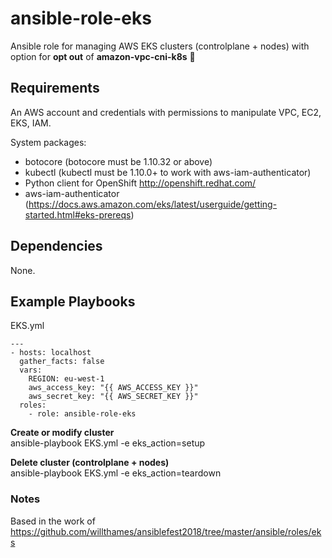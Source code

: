 # ansible-role-eks
Ansible role for managing AWS EKS clusters (controlplane + nodes) with option for **opt out** of **amazon-vpc-cni-k8s** :raised_hands:

## Requirements
An AWS account and credentials with permissions to manipulate VPC, EC2, EKS, IAM.

System packages:
* botocore (botocore must be 1.10.32 or above)
* kubectl (kubectl must be 1.10.0+ to work with aws-iam-authenticator)
* Python client for OpenShift http://openshift.redhat.com/
* aws-iam-authenticator (https://docs.aws.amazon.com/eks/latest/userguide/getting-started.html#eks-prereqs)

## Dependencies
None.

## Example Playbooks
EKS.yml
```
---
- hosts: localhost
  gather_facts: false
  vars:
    REGION: eu-west-1
    aws_access_key: "{{ AWS_ACCESS_KEY }}"
    aws_secret_key: "{{ AWS_SECRET_KEY }}"
  roles:
    - role: ansible-role-eks
```
**Create or modify cluster**  
ansible-playbook EKS.yml -e eks_action=setup

**Delete cluster (controlplane + nodes)**  
ansible-playbook EKS.yml -e eks_action=teardown

### Notes
Based in the work of https://github.com/willthames/ansiblefest2018/tree/master/ansible/roles/eks
